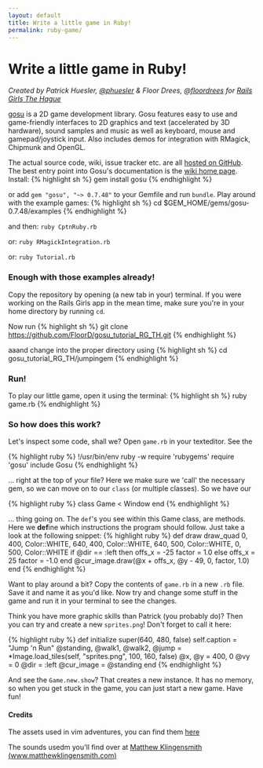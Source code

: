 ```yaml
---
layout: default
title: Write a little game in Ruby!
permalink: ruby-game/
---
```


# Write a little game in Ruby!

*Created by Patrick Huesler, [@phuesler](https://twitter.com/phuesler) & Floor Drees, [@floordrees](https://twitter.com/floordrees) for [Rails Girls The Hague](http://railsgirls.com/thehague)* 

[gosu](http://www.libgosu.org/) is a 2D game development library. Gosu features easy to use and game-friendly interfaces to 2D graphics and text (accelerated by 3D hardware), sound samples and music as well as keyboard, mouse and gamepad/joystick input. Also includes demos for integration with RMagick, Chipmunk and OpenGL.

The actual source code, wiki, issue tracker etc. are all [hosted on GitHub](http://github.com/jlnr/gosu/). The best entry point into Gosu's documentation is the [wiki home page](http://github.com/jlnr/gosu/wiki).
Install:
{% highlight sh %}
gem install gosu
{% endhighlight %}

or add `gem "gosu", "~> 0.7.48"` to your Gemfile and run `bundle`.
Play around with the example games:
{% highlight sh %}
cd $GEM_HOME/gems/gosu-0.7.48/examples
{% endhighlight %}

and then: `ruby CptnRuby.rb`

or: `ruby RMagickIntegration.rb`

or: `ruby Tutorial.rb`

### Enough with those examples already!

Copy the repository by opening (a new tab in your) terminal. If you were working on the Rails Girls app in the mean time, make sure you're in your home directory by running ```cd```.

Now run
{% highlight sh %}
git clone https://github.com/FloorD/gosu_tutorial_RG_TH.git
{% endhighlight %}

aaand change into the proper directory using
{% highlight sh %} 
cd gosu_tutorial_RG_TH/jumpingem
{% endhighlight %}

### Run!

To play our little game, open it using the terminal:
{% highlight sh %} 
ruby game.rb
{% endhighlight %}

### So how does this work?

Let's inspect some code, shall we? Open `game.rb` in your texteditor. See the

{% highlight ruby %} 
!/usr/bin/env ruby -w
require 'rubygems' 
require 'gosu'
include Gosu
{% endhighlight %}

... right at the top of your file? Here we make sure we 'call' the necessary gem, so we can move on to our `class` (or multiple classes).
So we have our

{% highlight ruby %} 
class Game < Window 
end
{% endhighlight %}

... thing going on. The `def`'s you see within this Game class, are  methods. Here we **def**ine which instructions the program should follow. Just take a look at the following snippet:
{% highlight ruby %} 
def draw
  draw_quad 0, 400, Color::WHITE, 640, 400, Color::WHITE, 640, 500, Color::WHITE, 0, 500, Color::WHITE
    if @dir == :left then
      offs_x = -25
      factor = 1.0
    else
      offs_x = 25
      factor = -1.0
  end
  @cur_image.draw(@x + offs_x, @y - 49, 0, factor, 1.0)
end
{% endhighlight %}

Want to play around a bit? Copy the contents of `game.rb` in a new `.rb` file. Save it and name it as you'd like. Now try and change some stuff in the game and run it in your terminal to see the changes.

Think you have more graphic skills than Patrick (you probably do)? Then you can try and create a new `sprites.png`! Don't forget to call it here:

{% highlight ruby %} 
def initialize
    super(640, 480, false)
    self.caption = "Jump 'n Run"
    @standing, @walk1, @walk2, @jump = *Image.load_tiles(self, "sprites.png", 100, 160, false)
    @x, @y = 400, 0
    @vy = 0
    @dir = :left
    @cur_image = @standing
  end
{% endhighlight %}

And see the `Game.new.show`? That creates a new instance. It has no memory, so when you get stuck in the game, you can just start a new game. Have fun!

#### Credits

The assets used in vim adventures, you can find them [here](http://www.lostgarden.com/2007/05/dancs-miraculously-flexible-game.html)

The sounds usedm you'll find over at [Matthew Klingensmith (www.matthewklingensmith.com)](http://opengameart.org/content/matts-creative-commons-music)
